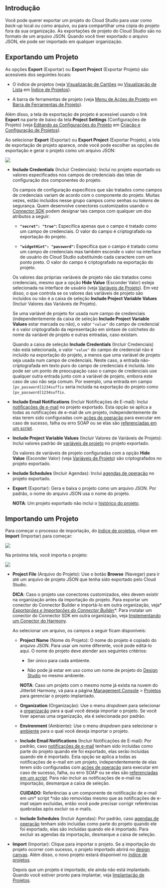 [//]: # (Exportação e Importação de Projetos)
[//]: # (This is a translation of Version 25, published on March 2, 2022.)

## Introdução

Você pode querer exportar um projeto do Cloud Studio para usar como *back-up* local ou como arquivo, ou para compartilhar uma cópia do projeto fora da sua organização. As exportações de projeto do Cloud Studio são no formato de um arquivo JSON. Quando você tiver exportado o arquivo JSON, ele pode ser importado em qualquer organização.


## Exportando um Projeto

As opções **Export** (Exportar) ou **Export Project** (Exportar Projeto) são acessíveis dos seguintes locais:

-   O índice de projetos (veja [Visualização de Cartões](https://success.jitterbit.com/display/CS/Project+Index?showLanguage=pt_BR#ProjectIndex-card-view) ou [Visualização de Lista](https://success.jitterbit.com/display/CS/Project+Index?showLanguage=pt_BR#ProjectIndex-list-view) em [Índice de Projetos](https://success.jitterbit.com/display/CS/Project+Index?showLanguage=pt_BR)).

-   A barra de ferramentas de projeto (veja [Menu de Ações de Projeto](https://success.jitterbit.com/display/CS/Project+Toolbar?showLanguage=pt_BR#ProjectToolbar-project-actions-menu) em [Barra de Ferramentas de Projeto](https://success.jitterbit.com/display/CS/Project+Toolbar?showLanguage=pt_BR)).

Além disso, a tela de exportação de projeto é acessível usando o link **Export** na parte de baixo da tela **Project Settings** (Configurações de Projeto) (veja [Editando as Configurações do Projeto](https://success.jitterbit.com/display/CS/Project+Creation+and+Configuration?showLanguage=pt_BR#ProjectCreationandConfiguration-edit-settings) em [Criação e Configuração de Projetos](https://success.jitterbit.com/display/CS/Project+Creation+and+Configuration?showLanguage=pt_BR)).

Ao selecionar **Export** (Exportar) ou **Export Project** (Exportar Projeto), a tela de exportação de projeto aparece, onde você pode escolher as opções de exportação e gerar o projeto como um arquivo JSON:

<span class="confluence-embedded-file-wrapper"><img src="https://docs-source.jitterbit.com/cs/project/export.png" class="confluence-embedded-image confluence-external-resource" data-image-src="https://docs-source.jitterbit.com/cs/project/export.png" /></span>

-   **Include Credentials** (Incluir Credenciais): Inclui no projeto exportado os valores especificados nos campos de credenciais das telas de configuração dos componentes do projeto.

    Os campos de configuração específicos que são tratados como campos de credenciais variam de acordo com o componente do projeto. Muitas vezes, estão incluidos nesse grupo campos como senhas ou *tokens* de segurança. Quem desenvolve conectores customizados usando o [Connector SDK](https://developer.jitterbit.com/connector-sdk/) podem designar tais campos com qualquer um dos atributos a seguir:

    -   **`"secret": "true"`:** Especifica apenas que o campo é tratado como um campo de credenciais. O valor do campo é criptografado na exportação do projeto.

    -   **`"widgetHint": "password"`:** Especifica que o campo é tratado como um campo de credenciais mas também esconde o valor na interface de usuário do Cloud Studio substituindo cada caractere com um ponto preto. O valor do campo é criptografado na exportação do projeto.

    Os valores das próprias variáveis de projeto não são tratados como credenciais, mesmo que a opção **Hide Value** (Esconder Valor) esteja selecionada na interface de usuário (veja [Variáveis de Projeto](https://success.jitterbit.com/display/CS/Project+Variables?showLanguage=pt_BR)). Em vez disso, o que controla se os valores das variáveis de projeto são incluídos ou não é a caixa de seleção **Include Project Variable Values** (Incluir Valores das Variáveis de Projeto).

    Se uma variável de projeto for usada num campo de credenciais (independentemente da caixa de seleção **Include Project Variable Values** estar marcada ou não), o valor `"value"` do campo de credencial é o valor criptografado da representação em sintaxe de colchetes do nome da variável de projeto e outras entradas, caso existam.

    Quando a caixa de seleção **Include Credentials** (Incluir Credenciais) não está selecionada, o valor `"value"` do campo de credencial não é incluído na exportação do projeto, a menos que uma variável de projeto seja usada num campo de credenciais. Neste caso, a entrada não-criptografada em texto puro do campo de credenciais é incluída. Isto pode ser um ponto de preocupação caso o campo de credenciais use qualquer outra entrada junto com a variável de projeto, embora este caso de uso não seja comum. Por exemplo, uma entrada em campo `[pv_password]1234suffix` seria incluída na exportação do projeto como `[pv_password]1234suffix`.

-   **Include Email Notifications** (Incluir Notificações de E-mail): Inclui [notificações de e-mail](https://success.jitterbit.com/display/CS/Email+Notifications?showLanguage=pt_BR) no projeto exportado. Esta opção se aplica a todas as notificações de e-mail de um projeto, independentemente de elas terem sido configuradas com [ações de operação](https://success.jitterbit.com/display/CS/Operation+Actions?showLanguage=pt_BR) para executar em caso de sucesso, falha ou erro SOAP ou se elas são [referenciadas em um script](https://success.jitterbit.com/display/CS/Jitterbit+Script?showLanguage=pt_BR#JitterbitScript-notifications).

-   **Include Project Variable Values** (Incluir Valores de Variáveis de Projeto): Inclui valores padrão de [variáveis de projeto](https://success.jitterbit.com/display/CS/Project+Variables?showLanguage=pt_BR) no projeto exportado.

    Os valores de variáveis de projeto configuradas com a opção **Hide Value** (Esconder Valor) (veja [Variáveis de Projeto](https://success.jitterbit.com/display/CS/Project+Variables?showLanguage=pt_BR)) são criptografados no projeto exportado.

-   **Include Schedules** (Incluir Agendas): Inclui [agendas de operação](https://success.jitterbit.com/display/CS/Operation+Schedules?showLanguage=pt_BR) no projeto exportado.

-   **Export** (Exportar): Gera e baixa o projeto como um arquivo JSON. Por padrão, o nome do arquivo JSON usa o nome do projeto.

    <div class="confluence-information-macro confluence-information-macro-information conf-macro output-block" data-hasbody="true" data-macro-name="info">

    <span class="aui-icon aui-icon-small aui-iconfont-info confluence-information-macro-icon"> </span>

    <div class="confluence-information-macro-body">

    **NOTA**: Um projeto exportado não inclui o [histórico do projeto](https://success.jitterbit.com/display/CS/Project+History?showLanguage=pt_BR).

    </div>

    </div>


## Importando um Projeto

Para começar o processo de importação, do [índice de projetos](https://success.jitterbit.com/display/CS/Project+Index?showLanguage=pt_BR), clique em **Import** (Importar) para começar:

<span class="confluence-embedded-file-wrapper"><img src="https://docs-source.jitterbit.com/cs/project-index/import.png" class="confluence-embedded-image confluence-external-resource" data-image-src="https://docs-source.jitterbit.com/cs/project-index/import.png" /></span>

Na próxima tela, você importa o projeto:

<span class="confluence-embedded-file-wrapper"><img src="https://docs-source.jitterbit.com/cs/project/import.png" class="confluence-embedded-image confluence-external-resource" data-image-src="https://docs-source.jitterbit.com/cs/project/import.png" /></span>

-   **Project File** (Arquivo do Projeto): Use o botão **Browse** (Navegar) para ir até um arquivo de projeto JSON que tenha sido exportado pelo Cloud Studio.

    <div class="confluence-information-macro confluence-information-macro-tip conf-macro output-block" hasbody="true" macro-name="tip">

    <span class="aui-icon aui-icon-small aui-iconfont-approve confluence-information-macro-icon"> </span>

    <div class="confluence-information-macro-body">

    **DICA**: Caso o projeto use conectores customizados, eles devem existir na organização antes da importação do projeto. Para exportar um conector do Connector Builder e importá-lo em outra organização, veja* [*Exportações e Importações do* *Connector* *Builder*](https://success.jitterbit.com/display/CS/Connector+Builder+Exports+and+Imports?showLanguage=pt_BR)*. Para instalar um conector do Connector SDK em outra organização, veja [Implementando um Conector do Harmony](https://developer.jitterbit.com/connector-sdk/implementing-a-harmony-connector/).

    </div>

    </div>

    Ao selecionar um arquivo, os campos a seguir ficam disponíveis:

    -   **Project Name** (Nome do Projeto): O nome do projeto é copiado do arquivo JSON. Para usar um nome diferente, você pode editá-lo aqui. O nome do projeto deve atender aos seguintes critérios:

        -   Ser único para cada ambiente.

        -   Não pode já estar em uso como um nome de projeto do [Design Studio](https://success.jitterbit.com/display/DOC/Design+Studio?showLanguage=pt_BR) no mesmo ambiente.

        <div class="confluence-information-macro confluence-information-macro-information conf-macro output-block" data-hasbody="true" data-macro-name="info">

        <span class="aui-icon aui-icon-small aui-iconfont-info confluence-information-macro-icon"> </span>

        <div class="confluence-information-macro-body">

        **NOTA**: Caso um projeto com o mesmo nome já exista na nuvem do Jitterbit Harmony, vá para a página [Management Console](https://success.jitterbit.com/display/DOC/Management+Console?showLanguage=pt_BR) \> [Projetos](https://success.jitterbit.com/display/DOC/Projects?showLanguage=pt_BR) para gerenciar o projeto implantado.

        </div>

        </div>

    -   **Organization** (Organização): Use o menu *dropdown* para selecionar a [organização](https://success.jitterbit.com/display/DOC/Organizations?showLanguage=pt_BR) para a qual você deseja importar o projeto. Se você tiver apenas uma organização, ela é selecionada por padrão.

    -   **Environment** (Ambiente): Use o menu *dropdown* para selecionar o [ambiente](https://success.jitterbit.com/display/DOC/Environments?showLanguage=pt_BR) para o qual você deseja importar o projeto.

    -   **Include Email Notifications** (Incluir Notificações de E-mail): Por padrão, caso [notificações de e-mail](https://success.jitterbit.com/display/CS/Email+Notifications?showLanguage=pt_BR) tenham sido incluídas como parte do projeto quando ele foi exportado, elas serão incluídas quando ele é importado. Esta opção se aplica a todas as notificações de e-mail em um projeto, independentemente de elas terem sido configuradas com [ações de operação](https://success.jitterbit.com/display/CS/Operation+Actions?showLanguage=pt_BR) para executar em caso de sucesso, falha, ou erro SOAP ou se elas são [referenciadas em um *script*](https://success.jitterbit.com/display/CS/Jitterbit+Script?showLanguage=pt_BR#JitterbitScript-notifications). Para não incluir as notificações de e-mail na importação, desmarque a caixa de seleção.

        <div class="confluence-information-macro confluence-information-macro-note conf-macro output-block" data-hasbody="true" data-macro-name="info">

        <span class="aui-icon aui-icon-small aui-iconfont-warning confluence-information-macro-icon"> </span>

        <div class="confluence-information-macro-body">

        **CUIDADO**: Referências a um componente de notificação de e-mail em um* script *não são removidas mesmo que as notificações de e-mail sejam excluídas, então você pode precisar corrigir referências quebradas após excluir os e-mails.

        </div>

        </div>

    -   **Include Schedules** (Incluir Agendas): Por padrão, caso [agendas de operação](https://success.jitterbit.com/display/CS/Operation+Schedules?showLanguage=pt_BR) tenham sido incluídas como parte do projeto quando ele foi exportado, elas são incluídas quando ele é importado. Para excluir as agendas da importação, desmarque a caixa de seleção.

-   **Import** (Importar): Clique para importar o projeto. Se a importação do projeto ocorrer com sucesso, o projeto importado abrirá no [design canvas](https://success.jitterbit.com/display/CS/Design+Canvas?showLanguage=pt_BR). Além disso, o novo projeto estará disponível no [índice de projetos](https://success.jitterbit.com/display/CS/Project+Index?showLanguage=pt_BR).

    Depois que um projeto é importado, ele ainda não está implantado. Quando você estiver pronto para implantar, veja [Implantação de Projetos](https://success.jitterbit.com/display/CS/Project+Deployment?showLanguage=pt_BR).
